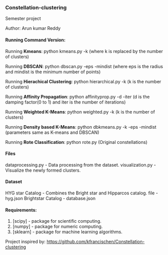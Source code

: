 ### Constellation-clustering

Semester project

Author: Arun kumar Reddy

#### Running Command Version:
Running **Kmeans**:
  python kmeans.py -k (where k is replaced by the number of clusters)

Running **DBSCAN**:
  python dbscan.py -eps -mindist (where eps is the radius and mindist is the minimum number of points) 

Running **Hierachical Clustering**:
  python hierarchical.py -k (k is the number of clusters)

Running **Affinity Propagation**:
  python affinityprop.py  -d -iter (d is the damping factor(0 to 1) and iter is the number of iterations)

Running **Weighted K-Means**:
  python weighted.py -k (k is the number of clusters)

Running **Density based K-Means**:
  python dbkmeans.py -k -eps -mindist (parameters same as K-means and DBSCAN)

Running **Rote Classification**:
  python rote.py (Original constellations)

#### Files
dataprocessing.py - Data processing from the dataset.
visualization.py - Visualize the newly formed clusters.

#### Dataset
HYG star Catalog - Combines the Bright star and Hipparcos catalog. file - hyg.json
Brightstar Catalog - database.json

#### Requirements:
1. [scipy] - package for scientific computing.
2. [numpy] - package for numeric computing.
3. [sklearn] - package for machine learning algorithms.

Project inspired by: https://github.com/kfrancischen/Constellation-clustering
